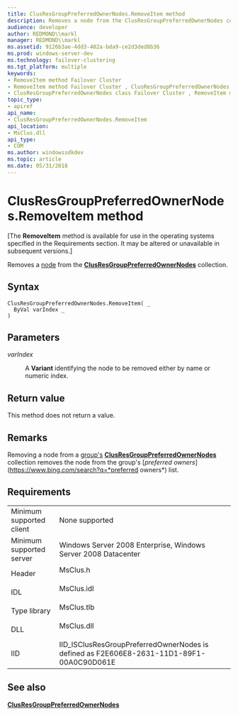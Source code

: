 ```yaml
---
title: ClusResGroupPreferredOwnerNodes.RemoveItem method
description: Removes a node from the ClusResGroupPreferredOwnerNodes collection.
audience: developer
author: REDMOND\\markl
manager: REDMOND\\markl
ms.assetid: 9126b3ae-4dd3-402a-bda9-ce2d3ded8b36
ms.prod: windows-server-dev
ms.technology: failover-clustering
ms.tgt_platform: multiple
keywords:
- RemoveItem method Failover Cluster
- RemoveItem method Failover Cluster , ClusResGroupPreferredOwnerNodes class
- ClusResGroupPreferredOwnerNodes class Failover Cluster , RemoveItem method
topic_type:
- apiref
api_name:
- ClusResGroupPreferredOwnerNodes.RemoveItem
api_location:
- MsClus.dll
api_type:
- COM
ms.author: windowssdkdev
ms.topic: article
ms.date: 05/31/2018
---
```


# ClusResGroupPreferredOwnerNodes.RemoveItem method

\[The **RemoveItem** method is available for use in the operating systems specified in the Requirements section. It may be altered or unavailable in subsequent versions.\]

Removes a [node](nodes.md) from the [**ClusResGroupPreferredOwnerNodes**](clusresgrouppreferredownernodes-collection.md) collection.

## Syntax


```VB
ClusResGroupPreferredOwnerNodes.RemoveItem( _
  ByVal varIndex _
)
```



## Parameters

<dl> <dt>

*varIndex* 
</dt> <dd>

A **Variant** identifying the node to be removed either by name or numeric index.

</dd> </dl>

## Return value

This method does not return a value.

## Remarks

Removing a node from a [group's](groups.md) [**ClusResGroupPreferredOwnerNodes**](clusresgrouppreferredownernodes-collection.md) collection removes the node from the group's [*preferred owners*](https://www.bing.com/search?q=*preferred owners*) list.

## Requirements



|                                     |                                                                                                      |
|-------------------------------------|------------------------------------------------------------------------------------------------------|
| Minimum supported client<br/> | None supported<br/>                                                                            |
| Minimum supported server<br/> | Windows Server 2008 Enterprise, Windows Server 2008 Datacenter<br/>                            |
| Header<br/>                   | <dl> <dt>MsClus.h</dt> </dl>                  |
| IDL<br/>                      | <dl> <dt>MsClus.idl</dt> </dl>                |
| Type library<br/>             | <dl> <dt>MsClus.tlb</dt> </dl>                |
| DLL<br/>                      | <dl> <dt>MsClus.dll</dt> </dl>                |
| IID<br/>                      | IID\_ISClusResGroupPreferredOwnerNodes is defined as F2E606E8-2631-11D1-89F1-00A0C90D061E<br/> |



## See also

<dl> <dt>

[**ClusResGroupPreferredOwnerNodes**](clusresgrouppreferredownernodes-collection.md)
</dt> </dl>

 

 





